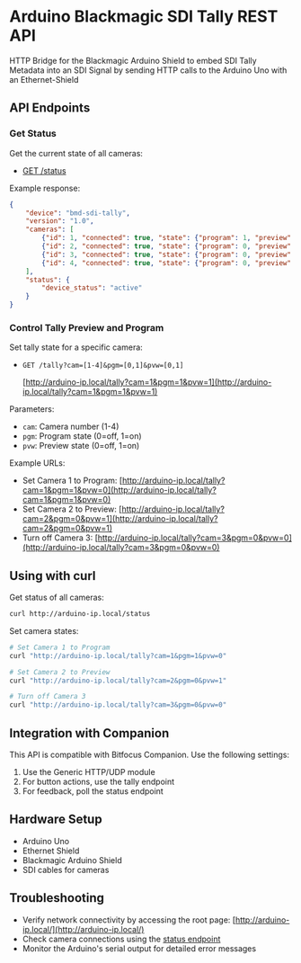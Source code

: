 # Arduino Blackmagic SDI Tally REST API
HTTP Bridge for the Blackmagic Arduino Shield to embed SDI Tally Metadata into an SDI Signal by sending HTTP calls to the Arduino Uno with an Ethernet-Shield

## API Endpoints

### Get Status
Get the current state of all cameras:
* [GET /status](http://arduino-ip.local/status)

Example response:
```json
{
    "device": "bmd-sdi-tally",
    "version": "1.0",
    "cameras": [
        {"id": 1, "connected": true, "state": {"program": 1, "preview": 0}},
        {"id": 2, "connected": true, "state": {"program": 0, "preview": 1}},
        {"id": 3, "connected": true, "state": {"program": 0, "preview": 0}},
        {"id": 4, "connected": true, "state": {"program": 0, "preview": 0}}
    ],
    "status": {
        "device_status": "active"
    }
}
```

### Control Tally Preview and Program
Set tally state for a specific camera:
* `GET /tally?cam=[1-4]&pgm=[0,1]&pvw=[0,1]`

  [http://arduino-ip.local/tally?cam=1&pgm=1&pvw=1](http://arduino-ip.local/tally?cam=1&pgm=1&pvw=1)

Parameters:
* `cam`: Camera number (1-4)
* `pgm`: Program state (0=off, 1=on)
* `pvw`: Preview state (0=off, 1=on)

Example URLs:
* Set Camera 1 to Program: [http://arduino-ip.local/tally?cam=1&pgm=1&pvw=0](http://arduino-ip.local/tally?cam=1&pgm=1&pvw=0)
* Set Camera 2 to Preview: [http://arduino-ip.local/tally?cam=2&pgm=0&pvw=1](http://arduino-ip.local/tally?cam=2&pgm=0&pvw=1)
* Turn off Camera 3: [http://arduino-ip.local/tally?cam=3&pgm=0&pvw=0](http://arduino-ip.local/tally?cam=3&pgm=0&pvw=0)

## Using with curl

Get status of all cameras:
```bash
curl http://arduino-ip.local/status
```

Set camera states:
```bash
# Set Camera 1 to Program
curl "http://arduino-ip.local/tally?cam=1&pgm=1&pvw=0"

# Set Camera 2 to Preview
curl "http://arduino-ip.local/tally?cam=2&pgm=0&pvw=1"

# Turn off Camera 3
curl "http://arduino-ip.local/tally?cam=3&pgm=0&pvw=0"
```

## Integration with Companion

This API is compatible with Bitfocus Companion. Use the following settings:
1. Use the Generic HTTP/UDP module
2. For button actions, use the tally endpoint
3. For feedback, poll the status endpoint

## Hardware Setup
* Arduino Uno
* Ethernet Shield
* Blackmagic Arduino Shield
* SDI cables for cameras


## Troubleshooting
* Verify network connectivity by accessing the root page: [http://arduino-ip.local/](http://arduino-ip.local/)
* Check camera connections using the [status endpoint](http://arduino-ip.local/status)
* Monitor the Arduino's serial output for detailed error messages